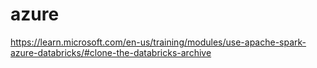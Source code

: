 # azure
https://learn.microsoft.com/en-us/training/modules/use-apache-spark-azure-databricks/#clone-the-databricks-archive
